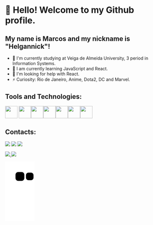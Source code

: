 # 👋 Hello! Welcome to my Github profile.
## My name is Marcos and my nickname is "Helgannick"!

- 🔭 I'm currently studying at Veiga de Almeida University, 3 period in Information Systems.
- 🌱 I am currently learning JavaScript and React.
- 🤔 I'm looking for help with React.
- ⚡ Curiosity: Rio de Janeiro, Anime, Dota2, DC and Marvel.

## Tools and Technologies:

<img src="https://cdn.jsdelivr.net/gh/devicons/devicon/icons/git/git-plain.svg" width="40" height="40" /> <img src="https://cdn.jsdelivr.net/gh/devicons/devicon/icons/javascript/javascript-original.svg" width="40" height="40" /><img src="https://cdn.jsdelivr.net/gh/devicons/devicon/icons/react/react-original.svg" width="40" height="40" /><img src="https://cdn.jsdelivr.net/gh/devicons/devicon/icons/python/python-original.svg" width="40" height="40"/><img src="https://cdn.jsdelivr.net/gh/devicons/devicon/icons/linux/linux-original.svg" width="40" height="40"/><img src="https://cdn.jsdelivr.net/gh/devicons/devicon/icons/css3/css3-original-wordmark.svg" width="40" height="40" /><img src="https://cdn.jsdelivr.net/gh/devicons/devicon/icons/html5/html5-original-wordmark.svg" width="40" height="40"/>


## Contacts:

<div>


<a href="https://www.twitch.tv/helgannick" target="_blank"><img src="https://img.shields.io/badge/Twitch-9146FF?style=for-the-badge&logo=twitch&logoColor=white" target="_blank"></a>
<a href = "mailto:helgannick@gmail.com"><img src="https://img.shields.io/badge/Gmail-D14836?style=for-the-badge&logo=gmail&logoColor=white" target="_blank"></a>
<a href="https://www.linkedin.com/in/60bb4023b" target="_blank"><img src="https://img.shields.io/badge/-LinkedIn-%230077B5?style=for-the-badge&logo=linkedin&logoColor=white" target="_blank"></a>   
</div>
 
 
 <div>
<a href="https://github.com/helgannick">
<img height="180em" src="https://github-readme-stats.vercel.app/api/top-langs/?username=helgannick&layout=compact&langs_count=7&theme=dracula"/>
<img height="180em" src="https://github-readme-stats.vercel.app/api?username=helgannick&show_icons=true&theme=dracula&include_all_commits=true&count_private=true"/>
</div>
          

![Snake animation](https://github.com/helgannick/helgannick/blob/output/github-contribution-grid-snake.svg)          
